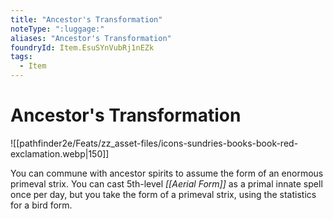 ```yaml
---
title: "Ancestor's Transformation"
noteType: ":luggage:"
aliases: "Ancestor's Transformation"
foundryId: Item.EsuSYnVubRj1nEZk
tags:
  - Item
---
```


# Ancestor's Transformation
![[pathfinder2e/Feats/zz_asset-files/icons-sundries-books-book-red-exclamation.webp|150]]

You can commune with ancestor spirits to assume the form of an enormous primeval strix. You can cast 5th-level _[[Aerial Form]]_ as a primal innate spell once per day, but you take the form of a primeval strix, using the statistics for a bird form.
